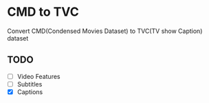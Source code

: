 # CMD to TVC
Convert CMD(Condensed Movies Dataset) to TVC(TV show Caption) dataset


## TODO
- [ ]  Video Features
- [ ]  Subtitles
- [x]  Captions
